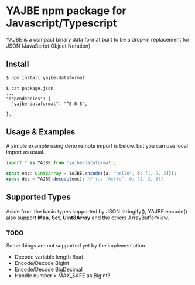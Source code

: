 # YAJBE npm package for Javascript/Typescript

YAJBE is a compact binary data format built to be a drop-in replacement for JSON (JavaScript Object Notation).

## Install
```bash
$ npm install yajbe-dataformat
```

```
$ cat package.json
...
"dependencies": {
  "yajbe-dataformat": "^0.0.8",
  ...
},
```

## Usage & Examples
A simple example using deno remote import is below. but you can use local import as usual.
```typescript
import * as YAJBE from 'yajbe-dataformat';

const enc: Uint8Array = YAJBE.encode({a: "hello", b: [1, 2, 3]});
const dec = YAJBE.decode(enc); // {a: "hello", b: [1, 2, 3]}
```

## Supported Types
Aside from the basic types supported by JSON.stringify(), YAJBE.encode() also support **Map**, **Set**, **Uint8Array** and the others ArrayBufferView.

### TODO
Some things are not supported yet by the implementation.
 * Decode variable length float
 * Encode/Decode BigInt
 * Encode/Decode BigDecimal
 * Handle number > MAX_SAFE as BigInt?
